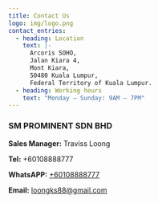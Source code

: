 ```yaml
---
title: Contact Us
logo: img/logo.png
contact_entries:
  - heading: Location
    text: |-
      Arcoris SOHO,
      Jalan Kiara 4,
      Mont Kiara,
      50480 Kuala Lumpur,
      Federal Territory of Kuala Lumpur.
  - heading: Working hours
    text: "Monday – Sunday: 9AM – 7PM"
---
```

<h3 class="f4 b lh-title mb2">SM PROMINENT SDN BHD</h3>

**Sales Manager:** Traviss Loong

**Tel:** +60108888777

**WhatsAPP:** [+60108888777](https://wa.me/60108888777)

**Email:** loongks88@gmail.com